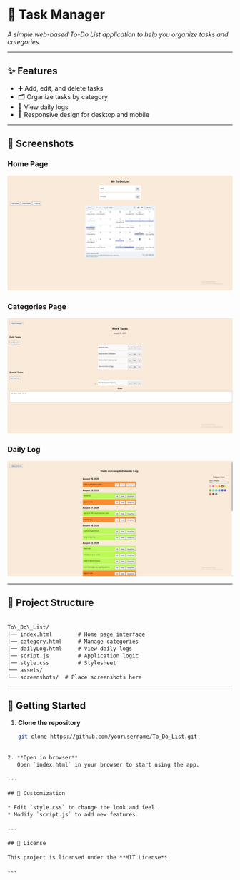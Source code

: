 
# 📝 Task Manager
*A simple web-based To-Do List application to help you organize tasks and categories.*

---

## ✨ Features  
- ➕ Add, edit, and delete tasks  
- 🗂️ Organize tasks by category  
- 📅 View daily logs  
- 📱 Responsive design for desktop and mobile  

---

## 📸 Screenshots  

### Home Page

![Home Page](screenshots/index.png)  

### Categories Page  
![Categories Page](screenshots/category.png)

### Daily Log  
![Daily Log](screenshots/dailyLog.png)

---

## 📂 Project Structure  

```

To\_Do\_List/
│── index.html        # Home page interface
│── category.html     # Manage categories
│── dailyLog.html     # View daily logs
│── script.js         # Application logic
│── style.css         # Stylesheet
└── assets/
└── screenshots/  # Place screenshots here

````

---

## 🚀 Getting Started  

1. **Clone the repository**  
   ```bash
   git clone https://github.com/yourusername/To_Do_List.git
````

2. **Open in browser**
   Open `index.html` in your browser to start using the app.

---

## 🎨 Customization

* Edit `style.css` to change the look and feel.
* Modify `script.js` to add new features.

---

## 📜 License

This project is licensed under the **MIT License**.

---

